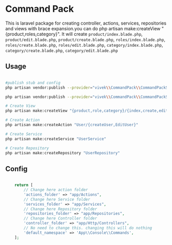 # Command Pack

This is laravel package for creating controller, actions, services, repositories and views with brace expansion.you can do php artisan make:createView "{product,roles,category}". It will create `product/index.blade.php`, `product/edit.blade.php`, `product/create.blade.php`, `roles/index.blade.php`, `roles/create.blade.php`, `roles/edit.blade.php`, `category/index.blade.php`, `category/create.blade.php`, `category/edit.blade.php`

## Usage

```bash

#publish stub and config
php artisan vendor:publish --provider="vivek\\CommandPack\\CommandPackServiceProvider" --tag="command-pack-config"

php artisan vendor:publish --provider="vivek\\CommandPack\\CommandPackServiceProvider" --tag="command-pack-stub"

# Create View
php artisan make:createView "{product,role,category}/{index,create,edit}"

# Create Action
php artisan make:createAction "User/{createUser,EditUser}"

# Create Service
php artisan make:createService "UserService"

# Create Repository
php artisan make:createRepository "UserRepository"

```

## Config

```php

    return [
        // Change here action folder
        'actions_folder' => "app/Actions",
        // Change here Service folder
        'services_folder' => "app/Services",
        // Change here Repository folder
        'repositories_folder' => "app/Repositories",
        // Change here Controller folder
        'controller_folder' => "app/Http/Controllers",
        // No need to change this. changing this will do nothing
        'default_namespace' => 'App\\Console\\Commands',
    ];

```
